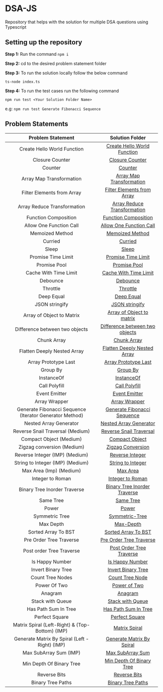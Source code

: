 # DSA-JS

Repository that helps with the solution for multiple DSA questions using Typescript

## Setting up the repository

**Step 1:** Run the command `npm i`

**Step 2:** cd to the desired problem statement folder

**Step 3:** To run the solution locally follow the below command

`ts-node index.ts`

**Step 4:** To run the test cases run the following command

`npm run test <Your Solution Folder Name>`

e.g: `npm run test Generate Fibonacci Sequence`

## Problem Statements

|                    Problem Statement                    |                              Solution Folder                               |
| :-----------------------------------------------------: | :------------------------------------------------------------------------: |
|               Create Hello World Function               |    [Create Hello World Function](./Create%20Hello%20World%20Function/)     |
|                     Closure Counter                     |                   [Closure Counter](./Closure-Counter/)                    |
|                         Counter                         |                           [Counter](./Counter/)                            |
|                Array Map Transformation                 |        [Array Map Transformation](./Array%20Map%20Transformation/)         |
|               Filter Elements from Array                |     [Filter Elements from Array](./Filter%20Elements%20from%20Array/)      |
|               Array Reduce Transformation               |     [Array Reduce Transformation](./Array%20Reduce%20Transformation/)      |
|                  Function Composition                   |             [Function Composition](./Function%20Composition/)              |
|                 Allow One Function Call                 |        [Allow One Function Call](./Allow%20One%20Function%20Call/)         |
|                     Memoized Method                     |                 [Memoized Method](./Memoized%20Function/)                  |
|                         Curried                         |                           [Curried](./Curried/)                            |
|                          Sleep                          |                             [Sleep](./Sleep/)                              |
|                   Promise Time Limit                    |              [Promise Time Limit](./Promise%20Time%20Limit/)               |
|                      Promise Pool                       |                     [Promise Pool](./Promise%20Pool/)                      |
|                  Cache With Time Limit                  |          [Cache With Time Limit](./Cache%20With%20Time%20Limit/)           |
|                        Debounce                         |                          [Debounce](./Debounce/)                           |
|                        Throttle                         |                          [Throttle](./Throttle/)                           |
|                       Deep Equal                        |                      [Deep Equal](./Deeply%20Equal/)                       |
|                     JSON stringify                      |                    [JSON stringify](./JSON%20Stringfy/)                    |
|                Array of Object to Matrix                |     [Array of Object to matrix](./Array%20Of%20Object%20to%20Matrix/)      |
|             Difference between two objects              | [Difference between two objects](./Differences%20Between%20Two%20Objects/) |
|                       Chunk Array                       |                      [Chunk Array](./Chunk%20Array/)                       |
|               Flatten Deeply Nested Array               |    [Flatten Deeply Nested Array](./Flatten%20Deeply%20Nested%20Array/)     |
|                  Array Prototype Last                   |            [Array Prototype Last](./Array%20Prototype%20Last/)             |
|                        Group By                         |                         [Group By](./Group%20By/)                          |
|                       InstanceOf                        |                        [InstanceOf](./InstanceOf/)                         |
|                      Call Polyfill                      |                    [Call Polyfill](./Call%20Polyfill/)                     |
|                      Event Emitter                      |                    [Event Emitter](./Event%20Emitter/)                     |
|                      Array Wrapper                      |                    [Array Wrapper](./Array%20Wrapper/)                     |
| Generate Fibonacci Sequence (Iterator Generator Method) |     [Generate Fibonacci Sequence](./Generate%20Fibonacci%20Sequence/)      |
|                 Nested Array Generator                  |          [Nested Array Generator](./Nested%20Array%20Generator/)           |
|            Reverse Snail Traversal (Medium)             |           [Reverse Snail Traversal](./Reverse-Snail-Traversal/)            |
|                 Compact Object (Medium)                 |                   [Compact Object](./Compact%20Object/)                    |
|               Zigzag conversion (Medium)                |                [Zigzag Conversion](./Zigzag%20Conversion/)                 |
|             Reverse Integer (IMP) (Medium)              |                  [Reverse Integer](./Reverse%20Integer/)                   |
|            String to Integer (IMP) (Medium)             |               [String to Integer](./String%20to%20Integer/)                |
|                 Max Area (Imp) (Medium)                 |                         [Max Area](./Max%20Area/)                          |
|                    Integer to Roman                     |                  [Integer to Roman](./Integer-to-Roman/)                   |
|              Binary Tree Inorder Traverse               |           [Binary Tree Inorder Traverse](./Binary-tree-inorder/)           |
|                        Same Tree                        |                         [Same Tree](./Same-Tree/)                          |
|                          Power                          |                             [Power](./Power/)                              |
|                     Symmetric Tree                      |                    [Symmetric-Tree](./Symmetric-Tree/)                     |
|                        Max Depth                        |                         [Max-Depth](./Max-Depth/)                          |
|                   Sorted Array To BST                   |                    [Sorted Array To BST](./Sorted-BST/)                    |
|                 Pre Order Tree Traverse                 |              [Pre Order Tree Traverse](./Pre-Order-Traverse/)              |
|                Post order Tree Traverse                 |                 [Post Order Tree Traverse](./Post-Order/)                  |
|                     Is Happy Number                     |                   [Is Happy Number](./Is-Happy-Number/)                    |
|                   Invert Binary Tree                    |                [Invert Binary Tree](./Invert-Binary-Tree/)                 |
|                    Count Tree Nodes                     |                   [Count Tree Node](./Count-Tree-Nodes/)                   |
|                      Power Of Two                       |                      [Power of Two](./Power-Of-Two/)                       |
|                         Anagram                         |                           [Anagram](./Anagram/)                            |
|                    Stack with Queue                     |                  [Stack with Queue](./Stack-With-Queue/)                   |
|                  Has Path Sum In Tree                   |              [Has Path Sum In Tree](./Has-Path-Sum-In-Tree/)               |
|                     Perfect Square                      |                    [Perfect Square](./Perfect-Square/)                     |
|     Matrix Spiral (Left-Right) & (Top-Bottom) (IMP)     |                     [Matrix Spiral](./Matrix-Spiral/)                      |
|     Generate Matrix By Spiral (Left - Right) (IMP)      |         [Generate Matrix By Spiral](./Generate-Matrix-By-Spiral/)          |
|                 Max SubArray Sum (IMP)                  |                  [Max SubArray Sum](./Max-SubArray-Sum/)                   |
|                Min Depth Of Binary Tree                 |            [Min Depth Of Binary Tree](./Min-Depth-Binary-Tree/)            |
|                      Reverse Bits                       |                       [Reverse Bits](./Reverse-Bit/)                       |
|                    Binary Tree Paths                    |                 [Binary Tree Paths](./Binary-Tree-Paths/)                  |
